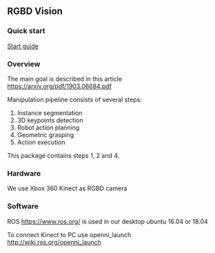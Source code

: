 ## RGBD Vision

### Quick start
[Start guide](quick-start.md)

### Overview
The main goal is described in this article https://arxiv.org/pdf/1903.06684.pdf

Manipulation pipeline consists of several steps:
1. Instance segmentation
2. 3D keypoints detection
3. Robot action planning
4. Geometric grasping
5. Action execution

This package contains steps 1, 2 and 4.

### Hardware
We use Xbox 360 Kinect as RGBD camera

### Software
ROS https://www.ros.org/ is used in our desktop ubuntu 16.04 or 18.04

To connect Kinect to PC use openni_launch http://wiki.ros.org/openni_launch
